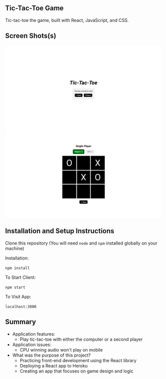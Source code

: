 ## Tic-Tac-Toe Game

Tic-tac-toe the game, built with React, JavaScript, and CSS.

## Screen Shots(s)

![screenshot1](public/screenshot1.png)
![screenshot2](public/screenshot2.png)

## Installation and Setup Instructions

Clone this repository (You will need `node` and `npm` installed globally on your machine)

Installation:

`npm install`

To Start Client:

`npm start`

To Visit App:

`localhost:3000`

## Summary

- Application features:
    - Play tic-tac-toe with either the computer or a second player
- Application issues:
    - CPU winning audio won't play on mobile
- What was the purpose of this project?
    - Practicing front-end development using the React library
    - Deploying a React app to Heroku
    - Creating an app that focuses on game design and logic